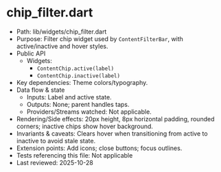 # chip_filter.dart

- Path: lib/widgets/chip_filter.dart
- Purpose: Filter chip widget used by `ContentFilterBar`, with active/inactive and hover styles.
- Public API
  - Widgets:
    - `ContentChip.active(label)`
    - `ContentChip.inactive(label)`
- Key dependencies: Theme colors/typography.
- Data flow & state
  - Inputs: Label and active state.
  - Outputs: None; parent handles taps.
  - Providers/Streams watched: Not applicable.
- Rendering/Side effects: 20px height, 8px horizontal padding, rounded corners; inactive chips show hover background.
- Invariants & caveats: Clears hover when transitioning from active to inactive to avoid stale state.
- Extension points: Add icons; close buttons; focus outlines.
- Tests referencing this file: Not applicable
- Last reviewed: 2025-10-28
